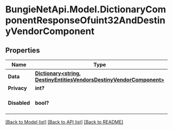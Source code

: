 # BungieNetApi.Model.DictionaryComponentResponseOfuint32AndDestinyVendorComponent
## Properties

Name | Type | Description | Notes
------------ | ------------- | ------------- | -------------
**Data** | [**Dictionary<string, DestinyEntitiesVendorsDestinyVendorComponent>**](DestinyEntitiesVendorsDestinyVendorComponent.md) |  | [optional] 
**Privacy** | **int?** |  | [optional] 
**Disabled** | **bool?** | If true, this component is disabled. | [optional] 

[[Back to Model list]](../README.md#documentation-for-models) [[Back to API list]](../README.md#documentation-for-api-endpoints) [[Back to README]](../README.md)

